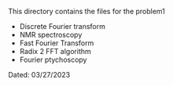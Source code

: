 This directory contains the files for the problem1 

- Discrete Fourier transform
- NMR spectroscopy 
- Fast Fourier Transform
- Radix 2 FFT algorithm
- Fourier ptychoscopy  

Dated: 03/27/2023
